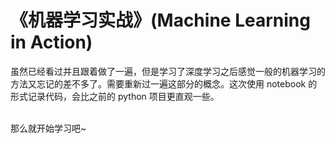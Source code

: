 # 《机器学习实战》(Machine Learning in Action)

虽然已经看过并且跟着做了一遍，但是学习了深度学习之后感觉一般的机器学习的方法又忘记的差不多了。需要重新过一遍这部分的概念。这次使用 notebook 的形式记录代码，会比之前的 python 项目更直观一些。


<br />
那么就开始学习吧~
